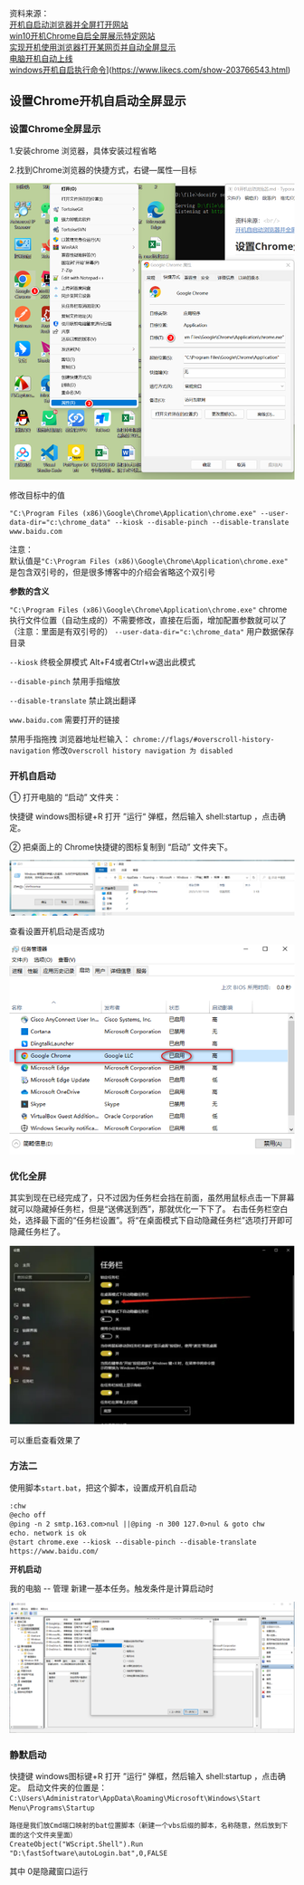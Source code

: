 资料来源：<br/>
[开机自启动浏览器并全屏打开网站](https://blog.csdn.net/liyongchunscr/article/details/125232517)<br/>
[win10开机Chrome自启全屏展示特定网站](https://www.likecs.com/show-204111580.html#sc=300)<br/>
[实现开机使用浏览器打开某网页并自动全屏显示](https://blog.csdn.net/wks310/article/details/99981056)<br/>
[电脑开机自动上线](https://www.cnblogs.com/nanstar/p/13301860.html)<br/>
[windows开机自启执行命令](https://www.likecs.com/show-203766543.html)](https://www.likecs.com/show-203766543.html)


## 设置Chrome开机自启动全屏显示

### 设置Chrome全屏显示

1.安装chrome 浏览器，具体安装过程省略

2.找到Chrome浏览器的快捷方式，右键—属性—目标

![image-20230130140840669](img\image-20230130140840669.png ':size=50%')

修改目标中的值

```shell
"C:\Program Files (x86)\Google\Chrome\Application\chrome.exe" --user-data-dir="c:\chrome_data" --kiosk --disable-pinch --disable-translate www.baidu.com
```
注意：<br/>
默认值是`"C:\Program Files (x86)\Google\Chrome\Application\chrome.exe"`<br/>
 是包含双引号的，但是很多博客中的介绍会省略这个双引号

**参数的含义**

`"C:\Program Files (x86)\Google\Chrome\Application\chrome.exe"`
chrome执行文件位置（自动生成的）不需要修改，直接在后面，增加配置参数就可以了（注意：里面是有双引号的）
`--user-data-dir="c:\chrome_data"`
用户数据保存目录

`--kiosk`
终极全屏模式 Alt+F4或者Ctrl+w退出此模式

`--disable-pinch`
禁用手指缩放

`--disable-translate`
禁止跳出翻译

`www.baidu.com`
需要打开的链接

禁用手指拖拽
浏览器地址栏输入：
`chrome://flags/#overscroll-history-navigation`
修改`Overscroll history navigation 为 disabled`

### 开机自启动
① 打开电脑的 “启动” 文件夹：

快捷键 windows图标键+R 打开 ”运行“ 弹框，然后输入 shell:startup ，点击确定。

② 把桌面上的 Chrome快捷键的图标复制到 “启动” 文件夹下。

![image-20230130142800241](img\image-20230130142800241.png  ':size=80%')

查看设置开机启动是否成功

![image-20230130142945952](img\image-20230130142945952.png)


### 优化全屏

其实到现在已经完成了，只不过因为任务栏会挡在前面，虽然用鼠标点击一下屏幕就可以隐藏掉任务栏，但是“送佛送到西”，那就优化一下下了。
右击任务栏空白处，选择最下面的“任务栏设置”。将“在桌面模式下自动隐藏任务栏”选项打开即可隐藏任务栏了。

![image-20230130143516458](img\image-20230130143516458.png)

可以重启查看效果了



### 方法二

使用脚本`start.bat`，把这个脚本，设置成开机自启动

```shell
:chw
@echo off
@ping -n 2 smtp.163.com>nul ||@ping -n 300 127.0>nul & goto chw
echo. network is ok
@start chrome.exe --kiosk --disable-pinch --disable-translate https://www.baidu.com/
```

**开机启动**

我的电脑 -- 管理 新建一基本任务。触发条件是计算启动时

![image-20230130154955584](img\image-20230130154955584.png)


### 静默启动

快捷键 windows图标键+R 打开 ”运行“ 弹框，然后输入 shell:startup ，点击确定。
启动文件夹的位置是：`C:\Users\Administrator\AppData\Roaming\Microsoft\Windows\Start Menu\Programs\Startup`



```
路径是我们放Cmd端口映射的bat位置脚本（新建一个vbs后缀的脚本，名称随意，然后放到下面的这个文件夹里面）
CreateObject("WScript.Shell").Run "D:\fastSoftware\autoLogin.bat",0,FALSE
```

其中 0是隐藏窗口运行
